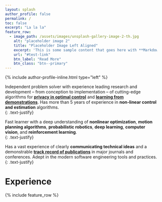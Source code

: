 ```yaml
---
layout: splash
author_profile: false
permalink: /
toc: false
excerpt: "La la la"
feature_row:
  - image_path: /assets/images/unsplash-gallery-image-2-th.jpg
    alt: "placeholder image 2"
    title: "Placeholder Image Left Aligned"
    excerpt: 'This is some sample content that goes here with **Markdown** formatting. Left aligned with `type="left"`'
    url: "#test-link"
    btn_label: "Read More"
    btn_class: "btn--primary"
---
```


{% include author-profile-inline.html type="left" %}

Independent problem solver with 
experience leading research and development – from 
conception to implementation – of cutting-edge algorithms 
for [**privacy in optimal control**](https://arxiv.org/abs/1906.07460) and [**learning from 
demonstrations**](https://github.com/sultangazin/cyphy_testbed/tree/LFD). Has more than 5 years of experience 
in **non-linear 
control and estimation** algorithms.  
{: .text-justify}
   
Fast learner with a deep understanding of 
**nonlinear optimization**, **motion planning algorithms**, 
**probabilistic robotics**, **deep learning**, **computer vision**, 
and **reinforcement learning**.  
{: .text-justify}
 
Has a vast experience of 
clearly **communicating technical ideas** and a demonstrable 
[**track record of publications**](https://scholar.google.com/citations?hl=en&user=zf4Fxb0AAAAJ) in major journals and 
conferences. Adept in the modern software engineering tools
and practices.
{: .text-justify}

# Experience

{% include feature_row %}
